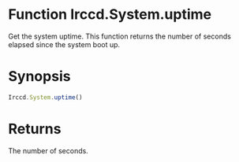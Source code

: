 # Function Irccd.System.uptime

Get the system uptime. This function returns the number of seconds elapsed since
the system boot up.

# Synopsis

```javascript
Irccd.System.uptime()
```

# Returns

The number of seconds.
